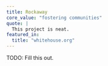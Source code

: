 ```yaml
---
title: Rockaway
core_value: "fostering communities"
quote: |
  This project is neat.
featured_in:
  title: "whitehouse.org"
---
```


TODO: Fill this out.
